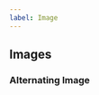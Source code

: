 ```yaml
---
label: Image
---
```


## Images

<ComponentMeta name="NImg" />

### Alternating Image

<ComponentDemo name="AlternatingImage" />
